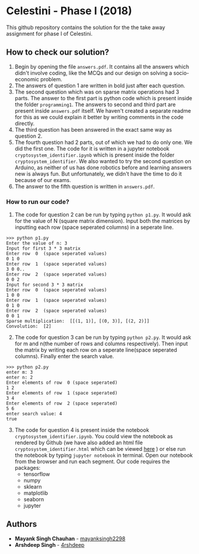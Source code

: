 # Celestini - Phase I (2018)

This github repository contains the solution for the the take away assignment for phase I of Celestini.

## How to check our solution?

1. Begin by opening the file `answers.pdf`. It contains all the answers which didn't involve coding, like the MCQs and our design on solving a socio-economic problem.
2. The answers of question 1 are written in bold just after each question.
3. The second question which was on sparse matrix operations had 3 parts. The answer to the first part is python code which is present inside the folder `programming1`. The answers to second and third part are present inside `answers.pdf` itself. We haven't created a separate readme for this as we could explain it better by writing comments in the code directly.
4. The third question has been answered in the exact same way as question 2.
5. The fourth question had 2 parts, out of which we had to do only one. We did the first one. The code for it is written in a jupyter notebook `cryptosystem_identifier.ipynb` which is present inside the folder `cryptosystem_identifier`. We also wanted to try the second question on Arduino, as neither of us has done robotics before and learning answers new is always fun. But unfortunately, we didn't have the time to do it because of our exams.
6. The answer to the fifth question is written in `answers.pdf`.

### How to run our code?

1. The code for question 2 can be run by typing `python p1.py`. It would ask for the value of N (square matrix dimension). Input both the matrices by inputting each row (space seperated columns) in a seperate line.
```
>>> python p1.py
Enter the value of n: 3
Input for first 3 * 3 matrix
Enter row  0  (space seperated values)
0 1 0
Enter row  1  (space seperated values)
3 0 0..
Enter row  2  (space seperated values)
0 0 2
Input for second 3 * 3 matrix
Enter row  0  (space seperated values)
1 0 0
Enter row  1  (space seperated values)
0 1 0
Enter row  2  (space seperated values)
0 0 1
Sparse multiplication:  [[(1, 1)], [(0, 3)], [(2, 2)]]
Convolution:  [2]

```
2. The code for question 3 can be run by typing `python p2.py`. It would ask for m and n(the number of rows and columns respectively). Then input the matrix by writing each row on a seperate line(space seperated columns). Finally enter the search value.
```
>>> python p2.py
enter m: 3 
enter n: 2
Enter elements of row  0 (space seperated) 
1 2
Enter elements of row  1 (space seperated)
3 4
Enter elements of row  2 (space seperated)
5 6
enter search value: 4
true
```
3. The code for question 4 is present inside the notebook `cryptosystem_identifier.ipynb`. You could view the notebook as rendered by Github (we have also added an html file `cryptosystem_identifier.html` which can be viewed [here](http://www.cse.iitd.ac.in/~cs5160625/cryptosystem_identifier.html) ) or else run the notebook by typing `jupyter notebook` in terminal. Open our notebook from the browser and run each segment. Our code requires the packages:
    * tensorflow
    * numpy
    * sklearn
    * matplotlib
    * seaborn
    * jupyter

## Authors

* **Mayank Singh Chauhan** - [mayanksingh2298](https://github.com/mayanksingh2298)
* **Arshdeep Singh** - [4rshdeep](https://github.com/4rshdeep)


